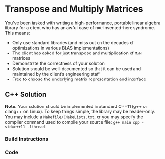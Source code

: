# Transpose and Multiply Matrices

You’ve been tasked with writing a high-performance, portable linear algebra library for a client who has an awful case of not-invented-here syndrome. This means: 

- Only use standard libraries (and miss out on the decades of optimizations in various BLAS implementations)
- The client has asked for just transpose and multiplication of `MxN` matrices
- Demonstrate the correctness of your solution
- Solution should be well-documented so that it can be used and maintained by the client’s engineering staff
- Free to choose the underlying matrix representation and interface

## C++ Solution

**Note:** Your solution should be implemented in standard C++11 (g++ or clang++ on Linux). To keep things simple, the library may be header-only. You may include a `Makefile/CMakeLists.txt`, or you may specify the compiler command used to compile your source file: `g++ main.cpp -std=c++11 -lthread`

### Build Instructions

### Code
